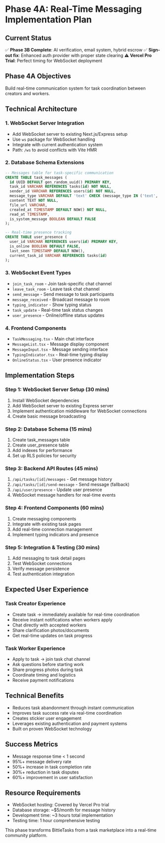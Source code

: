 # Phase 4A: Real-Time Messaging Implementation Plan

## Current Status
✅ **Phase 3B Complete**: AI verification, email system, hybrid escrow
✅ **Sign-out fix**: Enhanced auth provider with proper state clearing
⚠️ **Vercel Pro Trial**: Perfect timing for WebSocket deployment

## Phase 4A Objectives
Build real-time communication system for task coordination between creators and workers.

## Technical Architecture

### 1. WebSocket Server Integration
- Add WebSocket server to existing Next.js/Express setup
- Use `ws` package for WebSocket handling
- Integrate with current authentication system
- Path: `/ws` to avoid conflicts with Vite HMR

### 2. Database Schema Extensions
```sql
-- Messages table for task-specific communication
CREATE TABLE task_messages (
  id UUID DEFAULT gen_random_uuid() PRIMARY KEY,
  task_id VARCHAR REFERENCES tasks(id) NOT NULL,
  sender_id VARCHAR REFERENCES users(id) NOT NULL,
  message_type VARCHAR DEFAULT 'text' CHECK (message_type IN ('text', 'image', 'file')),
  content TEXT NOT NULL,
  file_url VARCHAR,
  created_at TIMESTAMP DEFAULT NOW() NOT NULL,
  read_at TIMESTAMP,
  is_system_message BOOLEAN DEFAULT FALSE
);

-- Real-time presence tracking
CREATE TABLE user_presence (
  user_id VARCHAR REFERENCES users(id) PRIMARY KEY,
  is_online BOOLEAN DEFAULT FALSE,
  last_seen TIMESTAMP DEFAULT NOW(),
  current_task_id VARCHAR REFERENCES tasks(id)
);
```

### 3. WebSocket Event Types
- `join_task_room` - Join task-specific chat channel
- `leave_task_room` - Leave task chat channel
- `send_message` - Send message to task participants
- `message_received` - Broadcast message to room
- `typing_indicator` - Show typing status
- `task_update` - Real-time task status changes
- `user_presence` - Online/offline status updates

### 4. Frontend Components
- `TaskMessaging.tsx` - Main chat interface
- `MessageList.tsx` - Message display component
- `MessageInput.tsx` - Message sending interface
- `TypingIndicator.tsx` - Real-time typing display
- `OnlineStatus.tsx` - User presence indicator

## Implementation Steps

### Step 1: WebSocket Server Setup (30 mins)
1. Install WebSocket dependencies
2. Add WebSocket server to existing Express server
3. Implement authentication middleware for WebSocket connections
4. Create basic message broadcasting

### Step 2: Database Schema (15 mins)
1. Create task_messages table
2. Create user_presence table
3. Add indexes for performance
4. Set up RLS policies for security

### Step 3: Backend API Routes (45 mins)
1. `/api/tasks/[id]/messages` - Get message history
2. `/api/tasks/[id]/send-message` - Send message (fallback)
3. `/api/user/presence` - Update user presence
4. WebSocket message handlers for real-time events

### Step 4: Frontend Components (60 mins)
1. Create messaging components
2. Integrate with existing task pages
3. Add real-time connection management
4. Implement typing indicators and presence

### Step 5: Integration & Testing (30 mins)
1. Add messaging to task detail pages
2. Test WebSocket connections
3. Verify message persistence
4. Test authentication integration

## Expected User Experience

### Task Creator Experience
- Create task → immediately available for real-time coordination
- Receive instant notifications when workers apply
- Chat directly with accepted workers
- Share clarification photos/documents
- Get real-time updates on task progress

### Task Worker Experience
- Apply to task → join task chat channel
- Ask questions before starting work
- Share progress photos during task
- Coordinate timing and logistics
- Receive payment notifications

## Technical Benefits
- Reduces task abandonment through instant communication
- Improves task success rate via real-time coordination
- Creates stickier user engagement
- Leverages existing authentication and payment systems
- Built on proven WebSocket technology

## Success Metrics
- Message response time < 1 second
- 95%+ message delivery rate
- 50%+ increase in task completion rate
- 30%+ reduction in task disputes
- 60%+ improvement in user satisfaction

## Resource Requirements
- WebSocket hosting: Covered by Vercel Pro trial
- Database storage: ~$5/month for message history
- Development time: ~3 hours total implementation
- Testing time: 1 hour comprehensive testing

This phase transforms BittieTasks from a task marketplace into a real-time community platform.